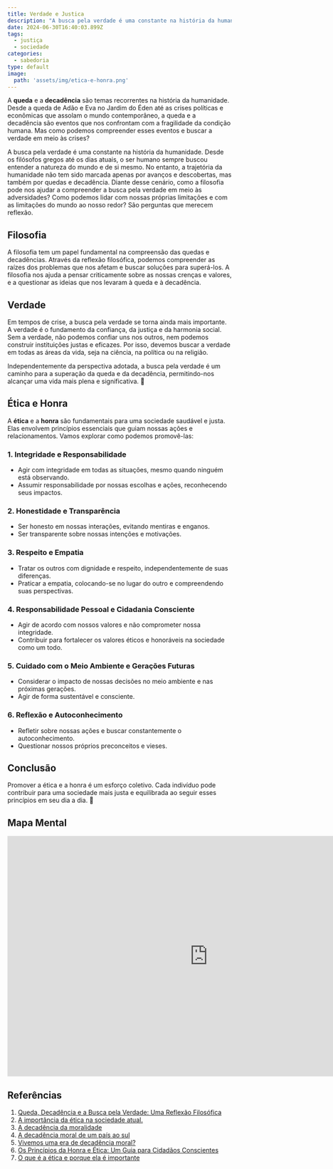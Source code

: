 ```yaml
---
title: Verdade e Justica
description: "A busca pela verdade é uma constante na história da humanidade. "
date: 2024-06-30T16:40:03.899Z
tags: 
  - justiça
  - sociedade
categories:
  - sabedoria
type: default
image:
  path: 'assets/img/etica-e-honra.png'
---
```


A **queda** e a **decadência** são temas recorrentes na história da humanidade. Desde a queda de Adão e Eva no Jardim do Éden até as crises políticas e econômicas que assolam o mundo contemporâneo, a queda e a decadência são eventos que nos confrontam com a fragilidade da condição humana. Mas como podemos compreender esses eventos e buscar a verdade em meio às crises?

A busca pela verdade é uma constante na história da humanidade. Desde os filósofos gregos até os dias atuais, o ser humano sempre buscou entender a natureza do mundo e de si mesmo. No entanto, a trajetória da humanidade não tem sido marcada apenas por avanços e descobertas, mas também por quedas e decadência. Diante desse cenário, como a filosofia pode nos ajudar a compreender a busca pela verdade em meio às adversidades? Como podemos lidar com nossas próprias limitações e com as limitações do mundo ao nosso redor? São perguntas que merecem reflexão.

## Filosofia

A filosofia tem um papel fundamental na compreensão das quedas e decadências. Através da reflexão filosófica, podemos compreender as raízes dos problemas que nos afetam e buscar soluções para superá-los. A filosofia nos ajuda a pensar criticamente sobre as nossas crenças e valores, e a questionar as ideias que nos levaram à queda e à decadência.

## Verdade

Em tempos de crise, a busca pela verdade se torna ainda mais importante. A verdade é o fundamento da confiança, da justiça e da harmonia social. Sem a verdade, não podemos confiar uns nos outros, nem podemos construir instituições justas e eficazes. Por isso, devemos buscar a verdade em todas as áreas da vida, seja na ciência, na política ou na religião.

Independentemente da perspectiva adotada, a busca pela verdade é um caminho para a superação da queda e da decadência, permitindo-nos alcançar uma vida mais plena e significativa. 🌟

## Ética e Honra

A **ética** e a **honra** são fundamentais para uma sociedade saudável e justa. Elas envolvem princípios essenciais que guiam nossas ações e relacionamentos. Vamos explorar como podemos promovê-las:

### 1. Integridade e Responsabilidade
   - Agir com integridade em todas as situações, mesmo quando ninguém está observando.
   - Assumir responsabilidade por nossas escolhas e ações, reconhecendo seus impactos.

### 2. Honestidade e Transparência
   - Ser honesto em nossas interações, evitando mentiras e enganos.
   - Ser transparente sobre nossas intenções e motivações.

### 3. Respeito e Empatia
   - Tratar os outros com dignidade e respeito, independentemente de suas diferenças.
   - Praticar a empatia, colocando-se no lugar do outro e compreendendo suas perspectivas.

### 4. Responsabilidade Pessoal e Cidadania Consciente
   - Agir de acordo com nossos valores e não comprometer nossa integridade.
   - Contribuir para fortalecer os valores éticos e honoráveis na sociedade como um todo.

### 5. Cuidado com o Meio Ambiente e Gerações Futuras
   - Considerar o impacto de nossas decisões no meio ambiente e nas próximas gerações.
   - Agir de forma sustentável e consciente.

### 6. Reflexão e Autoconhecimento
   - Refletir sobre nossas ações e buscar constantemente o autoconhecimento.
   - Questionar nossos próprios preconceitos e vieses.

## Conclusão

Promover a ética e a honra é um esforço coletivo. Cada indivíduo pode contribuir para uma sociedade mais justa e equilibrada ao seguir esses princípios em seu dia a dia. 🌟

## Mapa Mental

<iframe src="https://xmind.ai/embed/9KXuSdIw?sheet-id=e5fcad6a-5248-4116-8d06-4cee6445fc85" width="900px" height="540px" frameborder="0" scrolling="no" allow="fullscreen"></iframe>

## Referências

  1. [Queda, Decadência e a Busca pela Verdade: Uma Reflexão Filosófica](https://rabiscodahistoria.com/queda-decadencia-e-a-busca-pela-verdade-uma-reflexao-filosofica/)
  2. [A importância da ética na sociedade atual.](https://rabiscodahistoria.com/a-importancia-da-etica-na-sociedade-atual/)
  3. [A decadência da moralidade](https://mundoeducacao.uol.com.br/filosofia/a-decadencia-moralidade.htm)
  4. [A decadência moral de um país ao sul](https://andrequintao.com/a-decadencia-moral-de-um-pais-ao-sul/)
  5. [Vivemos uma era de decadência moral?](https://www.revistaquestaodeciencia.com.br/apocalipse-now/2023/06/17/vivemos-uma-era-de-decadencia-moral)
  6. [Os Princípios da Honra e Ética: Um Guia para Cidadãos Conscientes](https://rabiscodahistoria.com/os-principios-da-honra-e-etica-um-guia-para-cidadaos-conscientes/)
  7. [O que é a ética e porque ela é importante](https://www.nationalgeographicbrasil.com/historia/2022/11/o-que-e-a-etica-e-porque-ela-e-importante)
